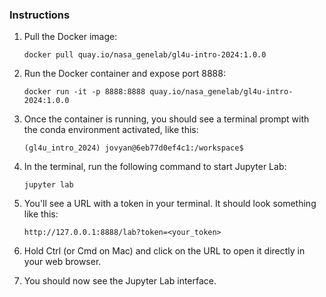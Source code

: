 ### Instructions

1. Pull the Docker image:
   ```
   docker pull quay.io/nasa_genelab/gl4u-intro-2024:1.0.0
   ```

2. Run the Docker container and expose port 8888:
   ```
   docker run -it -p 8888:8888 quay.io/nasa_genelab/gl4u-intro-2024:1.0.0
   ```

3. Once the container is running, you should see a terminal prompt with the conda environment activated, like this:
   ```
   (gl4u_intro_2024) jovyan@6eb77d0ef4c1:/workspace$
   ```

4. In the terminal, run the following command to start Jupyter Lab:
   ```
   jupyter lab
   ```

5. You'll see a URL with a token in your terminal. It should look something like this:
   ```
   http://127.0.0.1:8888/lab?token=<your_token>
   ```

6. Hold Ctrl (or Cmd on Mac) and click on the URL to open it directly in your web browser.

7. You should now see the Jupyter Lab interface.

